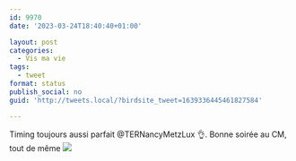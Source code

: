 ```yaml
---
id: 9970
date: '2023-03-24T18:40:40+01:00'

layout: post
categories:
  - Vis ma vie
tags:
  - tweet
format: status
publish_social: no
guid: 'http://tweets.local/?birdsite_tweet=1639336445461827584'

---
```


Timing toujours aussi parfait ⁦@TERNancyMetzLux⁩ 👌. Bonne soirée au CM, tout de même ![](http://tweets.local/wp-content/uploads/twitter-archive/tweets_media/1639336445461827584-FsAXzsuXwAAP8i1.jpg)